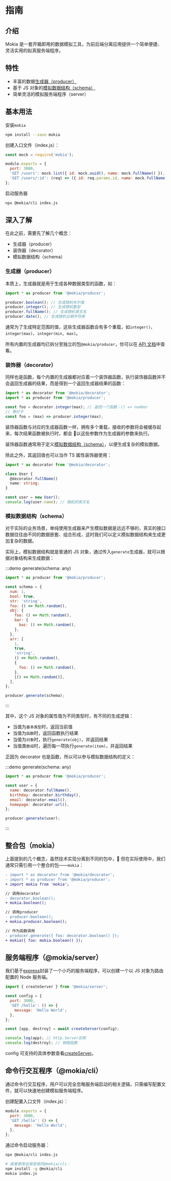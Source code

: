 # 指南

## 介绍

Mokia 是一套开箱即用的数据模拟工具，为前后端分离应用提供一个简单便捷、灵活实用的拟真服务端程序。

## 特性

- 丰富的数据[生成器（producer）](#生成器-producer)
- 基于 JS 对象的[模拟数据结构（schema）](#模拟数据结构-schema)
- 简单灵活的模拟服务端程序（server）

## 基本用法

安装`mokia`

```bash
npm install --save mokia
```

创建入口文件（index.js）：

```javascript
const mock = require('mokia');

module.exports = {
  port: 3000,
  'GET /users': mock.list({ id: mock.uuid(), name: mock.fullName() }),
  'GET /users/:id': (req) => ({ id: req.params.id, name: mock.fullName() }),
};
```

启动服务器

```bash
npx @mokia/cli index.js
```

## 深入了解

在此之前，需要先了解几个概念：

- 生成器（producer）
- 装饰器（decorator）
- 模拟数据结构（schema）

### 生成器（producer）

本质上，生成器就是用于生成各种数据类型的函数，如：

```javascript
import * as producer from '@mokia/producer';

producer.boolean(); // 生成随机布尔值
producer.integer(); // 生成随机整型
producer.fullName(); // 生成随机英文名
producer.date(); // 生成随机日期字符串
```

通常为了生成特定范围的值，这些生成器函数会有多个重载，如`integer()`、`integer(max)`、`integer(min, max)`。

所有内置的生成器均已拆分至独立的包`@mokia/producer`，你可以在 [API 文档](/mokia/api/producer)中查看。

### 装饰器（decorator）

同样也是函数，每个内置的生成器都对应着一个装饰器函数，执行装饰器函数并不会返回生成器的结果，而是得到一个返回生成器结果的函数：

```javascript
import * as decorator from '@mokia/decorator';
import * as producer from '@mokia/producer';

const foo = decorator.integer(max); // 返回一个函数：() => number
// 等价于
const foo = (max) => producer.integer(max);
```

装饰器函数与对应的生成器函数一样，拥有多个重载，接收的参数将会被缓存起来，每次结果函数被执行时，都会  以这些参数作为生成器的参数来执行。

装饰器函数通常用于定义[模拟数据结构（schema）](#模拟数据结构-schema)，以便生成复杂的模拟数据。

除此之外，其返回值也可以当作 TS 属性装饰器使用：

```typescript
import * as decorator from '@mokia/decorator';

class User {
  @decorator.fullName()
  name: string;
}

const user = new User();
console.log(user.name); // 随机的英文名
```

### 模拟数据结构（schema）

对于实际的业务场景，单纯使用生成器来产生模拟数据是远远不够的，真实的接口数据往往由不同的数据嵌套、组合形成，这时我们可以定义模拟数据结构来生成更加复杂的数据。

实际上，模拟数据结构就是普通的 JS 对象，通过传入`generate`生成器，就可以根据对象结构来生成数据：

:::demo generate(schema: any)

```javascript
import * as producer from '@mokia/producer';

const schema = {
  num: 1,
  bool: true,
  str: 'string',
  foo: () => Math.random(),
  obj: {
    foo: () => Math.random(),
    bar: {
      baz: () => Math.random(),
    },
  },
  arr: [
    1,
    true,
    'string',
    () => Math.random(),
    {
      foo: () => Math.random(),
    },
    [() => Math.random()],
  ],
};

producer.generate(schema);
```

:::

其中，这个 JS 对象的属性值为不同类型时，有不同的生成逻辑：

- 当值为`基本类型`时，返回当前值
- 当值为`函数`时，返回函数执行结果
- 当值为`对象`时，执行`generate(obj)`，并返回结果
- 当值类`数组`时，遍历每一项执行`generate(item)`，并返回结果

正因为 decorator 也是函数，所以可以参与模拟数据结构的定义：

:::demo generate(schema: any)

```javascript
import * as producer from '@mokia/producer';

const user = {
  name: decorator.fullName(),
  birthday: decorator.birthday(),
  email: decorator.email(),
  homepage: decorator.url(),
};

producer.generate(user);
```

:::

## 整合包（mokia）

上面提到的几个概念，虽然技术实现分离到不同的包中， 但在实际使用中，我们通常只需引用一个整合的包——`mokia`：

```diff
- import * as decorator from '@mokia/decorator';
- import * as producer from '@mokia/producer';
+ import mokia from 'mokia';

// 调用decorator
- decorator.boolean();
+ mokia.boolean();

// 调用producer
- producer.boolean();
+ mokia.producer.boolean();

// 作为函数调用
- producer.generate({ foo: decorator.boolean() });
+ mokia({ foo: mokia.boolean() });
```

## 服务端程序（@mokia/server）

我们基于[express](https://expressjs.com/)封装了一个小巧的服务端程序，可以创建一个以 JS 对象为路由配置的 Node 服务端。

```javascript
import { createServer } from '@mokia/server';

const config = {
  port: 3000,
  'GET /hello': () => {
    message: 'Hello World';
  },
};

const [app, destroy] = await createServer(config);

console.log(app); // http.Server实例
console.log(destroy); // 销毁函数
```

config 可支持的具体参数查看[createServer](/mokia/api/server#ServerConfig)。

## 命令行交互程序（@mokia/cli）

通过命令行交互程序，用户可以完全忽略服务端启动的相关逻辑，只需编写配置文件，就可以快速地创建模拟服务端程序。

创建配置入口文件（index.js）：

```javascript
module.exports = {
  port: 3000,
  'GET /hello': () => {
    message: 'Hello World';
  },
};
```

通过命令启动服务器：

```bash
npx @mokia/cli index.js

# 或者使用全局安装的@mokia/cli：
npm install -g @mokia/cli
mokia index.js
```
